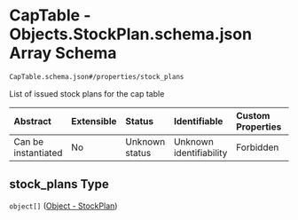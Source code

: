 # CapTable - Objects.StockPlan.schema.json Array Schema

```txt
CapTable.schema.json#/properties/stock_plans
```

List of issued stock plans for the cap table

| Abstract            | Extensible | Status         | Identifiable            | Custom Properties | Additional Properties | Access Restrictions | Defined In                                                                        |
| :------------------ | :--------- | :------------- | :---------------------- | :---------------- | :-------------------- | :------------------ | :-------------------------------------------------------------------------------- |
| Can be instantiated | No         | Unknown status | Unknown identifiability | Forbidden         | Allowed               | none                | [CapTable.schema.json*](../../schema/CapTable.schema.json "open original schema") |

## stock_plans Type

`object[]` ([Object - StockPlan](captable-properties-captable---objectsstockplanschemajson-array-object---stockplan.md))
